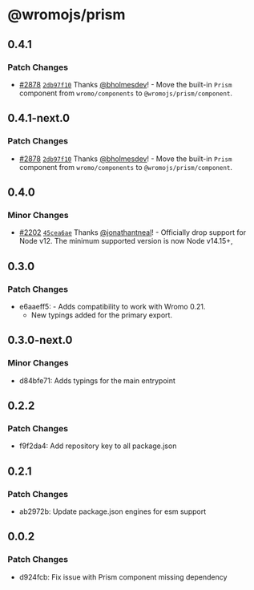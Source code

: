 # @wromojs/prism

## 0.4.1

### Patch Changes

- [#2878](https://github.com/Wromo/wromo/pull/2878) [`2db97f10`](https://github.com/Wromo/wromo/commit/2db97f10dc50f9498413181b78c477fe8833895b) Thanks [@bholmesdev](https://github.com/bholmesdev)! - Move the built-in `Prism` component from `wromo/components` to `@wromojs/prism/component`.

## 0.4.1-next.0

### Patch Changes

- [#2878](https://github.com/Wromo/wromo/pull/2878) [`2db97f10`](https://github.com/Wromo/wromo/commit/2db97f10dc50f9498413181b78c477fe8833895b) Thanks [@bholmesdev](https://github.com/bholmesdev)! - Move the built-in `Prism` component from `wromo/components` to `@wromojs/prism/component`.

## 0.4.0

### Minor Changes

- [#2202](https://github.com/Wromo/wromo/pull/2202) [`45cea6ae`](https://github.com/Wromo/wromo/commit/45cea6aec5a310fed4cb8da0d96670d6b99a2539) Thanks [@jonathantneal](https://github.com/jonathantneal)! - Officially drop support for Node v12. The minimum supported version is now Node v14.15+,

## 0.3.0

### Patch Changes

- e6aaeff5: - Adds compatibility to work with Wromo 0.21.
  - New typings added for the primary export.

## 0.3.0-next.0

### Minor Changes

- d84bfe71: Adds typings for the main entrypoint

## 0.2.2

### Patch Changes

- f9f2da4: Add repository key to all package.json

## 0.2.1

### Patch Changes

- ab2972b: Update package.json engines for esm support

## 0.0.2

### Patch Changes

- d924fcb: Fix issue with Prism component missing dependency
